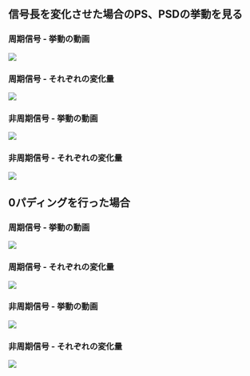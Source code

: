 ## 信号長を変化させた場合のPS、PSDの挙動を見る
### 周期信号 - 挙動の動画
![](../img/v2_pure.gif)
### 周期信号 - それぞれの変化量
![](../img/v2_pure.gif)
### 非周期信号 - 挙動の動画
![](../img/v2_wgn.gif)
### 非周期信号 - それぞれの変化量
![](../img/v2_wgn.gif)

## 0パディングを行った場合
### 周期信号 - 挙動の動画
![](../img/v2_pad_pure.gif)
### 周期信号 - それぞれの変化量
![](../img/v2_pad_pure.gif)
### 非周期信号 - 挙動の動画
![](../img/v2_pad_wgn.gif)
### 非周期信号 - それぞれの変化量
![](../img/v2_pad_wgn.gif)
